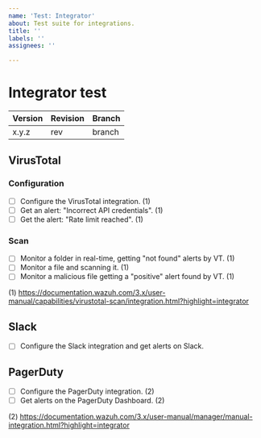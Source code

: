 ```yaml
---
name: 'Test: Integrator'
about: Test suite for integrations.
title: ''
labels: ''
assignees: ''

---
```


# Integrator test

| Version | Revision | Branch |
| --- | --- | --- |
| x.y.z | rev | branch |

## VirusTotal

### Configuration

- [ ] Configure the VirusTotal integration. (1) 
- [ ] Get an alert: "Incorrect API credentials". (1) 
- [ ] Get the alert: "Rate limit reached". (1) 

### Scan

- [ ] Monitor a folder in real-time, getting "not found" alerts by VT. (1) 
- [ ] Monitor a file  and scanning it. (1) 
- [ ] Monitor a malicious file getting a "positive" alert found by VT. (1) 

(1) https://documentation.wazuh.com/3.x/user-manual/capabilities/virustotal-scan/integration.html?highlight=integrator

## Slack

- [ ] Configure the Slack integration and get alerts on Slack.

## PagerDuty

- [ ] Configure the PagerDuty integration. (2)
- [ ] Get alerts on the PagerDuty Dashboard. (2)

(2) https://documentation.wazuh.com/3.x/user-manual/manager/manual-integration.html?highlight=integrator
